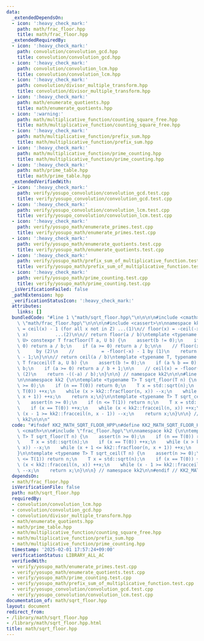 ```yaml
---
data:
  _extendedDependsOn:
  - icon: ':heavy_check_mark:'
    path: math/frac_floor.hpp
    title: math/frac_floor.hpp
  _extendedRequiredBy:
  - icon: ':heavy_check_mark:'
    path: convolution/convolution_gcd.hpp
    title: convolution/convolution_gcd.hpp
  - icon: ':heavy_check_mark:'
    path: convolution/convolution_lcm.hpp
    title: convolution/convolution_lcm.hpp
  - icon: ':heavy_check_mark:'
    path: convolution/divisor_multiple_transform.hpp
    title: convolution/divisor_multiple_transform.hpp
  - icon: ':heavy_check_mark:'
    path: math/enumerate_quotients.hpp
    title: math/enumerate_quotients.hpp
  - icon: ':warning:'
    path: math/multiplicative_function/counting_square_free.hpp
    title: math/multiplicative_function/counting_square_free.hpp
  - icon: ':heavy_check_mark:'
    path: math/multiplicative_function/prefix_sum.hpp
    title: math/multiplicative_function/prefix_sum.hpp
  - icon: ':heavy_check_mark:'
    path: math/multiplicative_function/prime_counting.hpp
    title: math/multiplicative_function/prime_counting.hpp
  - icon: ':heavy_check_mark:'
    path: math/prime_table.hpp
    title: math/prime_table.hpp
  _extendedVerifiedWith:
  - icon: ':heavy_check_mark:'
    path: verify/yosupo_convolution/convolution_gcd.test.cpp
    title: verify/yosupo_convolution/convolution_gcd.test.cpp
  - icon: ':heavy_check_mark:'
    path: verify/yosupo_convolution/convolution_lcm.test.cpp
    title: verify/yosupo_convolution/convolution_lcm.test.cpp
  - icon: ':heavy_check_mark:'
    path: verify/yosupo_math/enumerate_primes.test.cpp
    title: verify/yosupo_math/enumerate_primes.test.cpp
  - icon: ':heavy_check_mark:'
    path: verify/yosupo_math/enumerate_quotients.test.cpp
    title: verify/yosupo_math/enumerate_quotients.test.cpp
  - icon: ':heavy_check_mark:'
    path: verify/yosupo_math/prefix_sum_of_multiplicative_function.test.cpp
    title: verify/yosupo_math/prefix_sum_of_multiplicative_function.test.cpp
  - icon: ':heavy_check_mark:'
    path: verify/yosupo_math/prime_counting.test.cpp
    title: verify/yosupo_math/prime_counting.test.cpp
  _isVerificationFailed: false
  _pathExtension: hpp
  _verificationStatusIcon: ':heavy_check_mark:'
  attributes:
    links: []
  bundledCode: "#line 1 \"math/sqrt_floor.hpp\"\n\n\n\n#include <cmath>\n\n#line 1\
    \ \"math/frac_floor.hpp\"\n\n\n\n#include <cassert>\n\nnamespace kk2 {\n\n// floor(x)\
    \ = ceil(x) - 1 (for all x not in Z) ...(1)\n// floor(x) = -ceil(-x)   (for all\
    \ x)          ...(2)\n\n// return floor(a / b)\ntemplate <typename T, typename\
    \ U> constexpr T fracfloor(T a, U b) {\n    assert(b != 0);\n    if (a % b ==\
    \ 0) return a / b;\n    if (a >= 0) return a / b;\n\n    // floor(x) = -ceil(-x)\
    \      by (2)\n    //          = -floor(-x) - 1 by (1)\n    return -((-a) / b)\
    \ - 1;\n}\n\n// return ceil(a / b)\ntemplate <typename T, typename U> constexpr\
    \ T fracceil(T a, U b) {\n    assert(b != 0);\n    if (a % b == 0) return a /\
    \ b;\n    if (a >= 0) return a / b + 1;\n\n    // ceil(x) = -floor(-x)      by\
    \ (2)\n    return -((-a) / b);\n}\n\n} // namespace kk2\n\n\n#line 7 \"math/sqrt_floor.hpp\"\
    \n\nnamespace kk2 {\n\ntemplate <typename T> T sqrt_floor(T n) {\n    assert(n\
    \ >= 0);\n    if (n == T(0)) return 0;\n    T x = std::sqrt(n);\n    if (x ==\
    \ T(0)) ++x;\n    while (x > kk2::fracfloor(n, x)) --x;\n    while (x + 1 <= kk2::fracfloor(n,\
    \ x + 1)) ++x;\n    return x;\n}\n\ntemplate <typename T> T sqrt_ceil(T n) {\n\
    \    assert(n >= 0);\n    if (n <= T(1)) return n;\n    T x = std::sqrt(n);\n\
    \    if (x == T(0)) ++x;\n    while (x < kk2::fracceil(n, x)) ++x;\n    while\
    \ (x - 1 >= kk2::fracceil(n, x - 1)) --x;\n    return x;\n}\n\n} // namespace\
    \ kk2\n\n\n"
  code: "#ifndef KK2_MATH_SQRT_FLOOR_HPP\n#define KK2_MATH_SQRT_FLOOR_HPP 1\n\n#include\
    \ <cmath>\n\n#include \"frac_floor.hpp\"\n\nnamespace kk2 {\n\ntemplate <typename\
    \ T> T sqrt_floor(T n) {\n    assert(n >= 0);\n    if (n == T(0)) return 0;\n\
    \    T x = std::sqrt(n);\n    if (x == T(0)) ++x;\n    while (x > kk2::fracfloor(n,\
    \ x)) --x;\n    while (x + 1 <= kk2::fracfloor(n, x + 1)) ++x;\n    return x;\n\
    }\n\ntemplate <typename T> T sqrt_ceil(T n) {\n    assert(n >= 0);\n    if (n\
    \ <= T(1)) return n;\n    T x = std::sqrt(n);\n    if (x == T(0)) ++x;\n    while\
    \ (x < kk2::fracceil(n, x)) ++x;\n    while (x - 1 >= kk2::fracceil(n, x - 1))\
    \ --x;\n    return x;\n}\n\n} // namespace kk2\n\n#endif // KK2_MATH_SQRT_FLOOR_HPP\n"
  dependsOn:
  - math/frac_floor.hpp
  isVerificationFile: false
  path: math/sqrt_floor.hpp
  requiredBy:
  - convolution/convolution_lcm.hpp
  - convolution/convolution_gcd.hpp
  - convolution/divisor_multiple_transform.hpp
  - math/enumerate_quotients.hpp
  - math/prime_table.hpp
  - math/multiplicative_function/counting_square_free.hpp
  - math/multiplicative_function/prefix_sum.hpp
  - math/multiplicative_function/prime_counting.hpp
  timestamp: '2025-02-01 17:57:24+09:00'
  verificationStatus: LIBRARY_ALL_AC
  verifiedWith:
  - verify/yosupo_math/enumerate_primes.test.cpp
  - verify/yosupo_math/enumerate_quotients.test.cpp
  - verify/yosupo_math/prime_counting.test.cpp
  - verify/yosupo_math/prefix_sum_of_multiplicative_function.test.cpp
  - verify/yosupo_convolution/convolution_gcd.test.cpp
  - verify/yosupo_convolution/convolution_lcm.test.cpp
documentation_of: math/sqrt_floor.hpp
layout: document
redirect_from:
- /library/math/sqrt_floor.hpp
- /library/math/sqrt_floor.hpp.html
title: math/sqrt_floor.hpp
---
```

